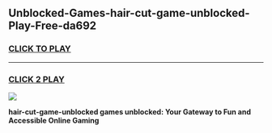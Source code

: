 
## Unblocked-Games-hair-cut-game-unblocked-Play-Free-da692
<h3>
<a href="https://premium76.site?title=hair-cut-game-unblocked&ref=09A">CLICK TO PLAY</a></h3>
<hr>

<h3>
<a href="https://premium76.site?title=hair-cut-game-unblocked&ref=09A">CLICK 2 PLAY</a>
  
</h3>

<a href="https://premium76.site?title=hair-cut-game-unblocked&ref=09A"><img src="https://clearcache.store/games.png"></a>


**hair-cut-game-unblocked games unblocked: Your Gateway to Fun and Accessible Online Gaming**
